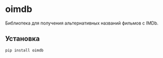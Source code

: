 # oimdb

Библиотека для получения альтернативных названий фильмов с IMDb.

## Установка

```bash
pip install oimdb